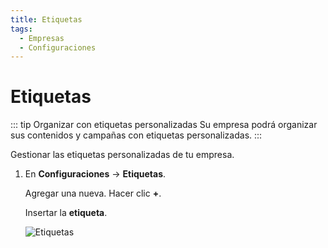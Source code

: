 ```yaml
---
title: Etiquetas
tags:
  - Empresas
  - Configuraciones
---
```

# Etiquetas

::: tip Organizar con etiquetas personalizadas
Su empresa podrá organizar sus contenidos y campañas con etiquetas personalizadas.
:::

Gestionar las etiquetas personalizadas de tu empresa.

1. En **Configuraciones** -> **Etiquetas**.

   Agregar una nueva. Hacer clic **+**.

   Insertar la **etiqueta**.

   ![Etiquetas](https://cdn.phishx.io/phishx-docs/images/phishx_settings_companies_labels_01.webp)
